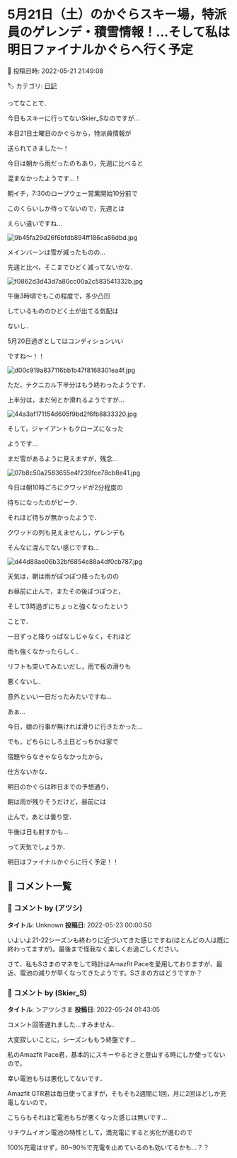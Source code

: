 # 5月21日（土）のかぐらスキー場，特派員のゲレンデ・積雪情報！…そして私は明日ファイナルかぐらへ行く予定

📅 投稿日時: 2022-05-21 21:49:08

🏷️ カテゴリ: [日記](cc4b5682fb7b8b144980957a978653fb0.md)

ってなことで．


今日もスキーに行ってないSkier_Sなのですが…


本日21日土曜日のかぐらから，特派員情報が


送られてきました～！





今日は朝から雨だったのもあり，先週に比べると


混まなかったようです…！





朝イチ，7:30のロープウェー営業開始10分前で


このくらいしか待ってないので，先週とは


えらい違いですね…




![9b45fa29d26f6bfdb894ff186ca86dbd.jpg](images/9b45fa29d26f6bfdb894ff186ca86dbd.jpg)







メインバーンは雪が減ったものの…


先週と比べ，そこまでひどく減ってないかな．




![f0862d3d43d7a80cc00a2c583541332b.jpg](images/f0862d3d43d7a80cc00a2c583541332b.jpg)







午後3時頃でもこの程度で，多少凸凹


しているもののひどく土が出てる気配は


ないし．


5月20日過ぎとしてはコンディションいい


ですね～！！




![d00c919a837116bb1b47f8168301ea4f.jpg](images/d00c919a837116bb1b47f8168301ea4f.jpg)







ただ，テクニカル下半分はもう終わったようです．


上半分は，まだ何とか滑れるようですが…




![44a3af171154d605f9bd2f6fb8833320.jpg](images/44a3af171154d605f9bd2f6fb8833320.jpg)







そして，ジャイアントもクローズになった


ようです…


まだ雪があるように見えますが，残念…




![07b8c50a2583655e4f239fce78cb8e41.jpg](images/07b8c50a2583655e4f239fce78cb8e41.jpg)







今日は朝10時ごろにクワッドが2分程度の


待ちになったのがピーク．


それほど待ちが無かったようで．


クワッドの列も見えませんし，ゲレンデも


そんなに混んでない感じですね…




![d44d88ae06b32bf6854e88a4df0cb787.jpg](images/d44d88ae06b32bf6854e88a4df0cb787.jpg)







天気は，朝は雨がぽつぽつ降ったものの


お昼前に止んで，またその後ぽつぽつと，


そして3時過ぎにちょっと強くなったという


ことで．


一日ずっと降りっぱなしじゃなく，それほど


雨も強くなかったらしく．


リフトも空いてみたいだし，雨で板の滑りも


悪くないし．


意外といい一日だったみたいですね…





あぁ…


今日，娘の行事が無ければ滑りに行きたかった…


でも，どちらにしろ土日どっちかは家で


宿題やらなきゃならなかったから，


仕方ないかな．





明日のかぐらは昨日までの予想通り，


朝は雨が残りそうだけど，昼前には


止んで，あとは曇り空．


午後は日も射すかも…


って天気でしょうか．





明日はファイナルかぐらに行く予定！！

## 💬 コメント一覧

### 💬 コメント by (アツシ)
**タイトル**: Unknown
**投稿日**: 2022-05-23 00:00:50

いよいよ21-22シーズンも終わりに近づいてきた感じですね(ほとんどの人は既に終わってますが)。最後まで怪我なく楽しくお過ごしください。



さて、私もSさまのマネをして時計はAmazfit Paceを愛用しておりますが、最近、電池の減りが早くなってきたようです。Sさまの方はどうですか？

### 💬 コメント by (Skier_S)
**タイトル**: ＞アツシさま
**投稿日**: 2022-05-24 01:43:05

コメント回答遅れました…すみません．

大変寂しいことに，シーズンももう終盤です…



私のAmazfit Pace君，基本的にスキーやるときと登山する時にしか使ってないので，

幸い電池もちは悪化してないです．

Amazfit GTR君は毎日使ってますが，そもそも2週間に1回，月に2回ほどしか充電しないので，

こちらもそれほど電池もちが悪くなった感じは無いです…



リチウムイオン電池の特性として，満充電にすると劣化が進むので

100%充電はせず，80~90％で充電を止めているのも効いてるかも…？？

